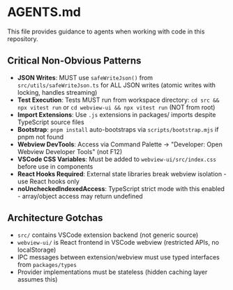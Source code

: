 # AGENTS.md

This file provides guidance to agents when working with code in this repository.

## Critical Non-Obvious Patterns

- **JSON Writes**: MUST use `safeWriteJson()` from `src/utils/safeWriteJson.ts` for ALL JSON writes (atomic writes with locking, handles streaming)
- **Test Execution**: Tests MUST run from workspace directory: `cd src && npx vitest run` or `cd webview-ui && npx vitest run` (NOT from root)
- **Import Extensions**: Use `.js` extensions in packages/ imports despite TypeScript source files
- **Bootstrap**: `pnpm install` auto-bootstraps via `scripts/bootstrap.mjs` if pnpm not found
- **Webview DevTools**: Access via Command Palette → "Developer: Open Webview Developer Tools" (not F12)
- **VSCode CSS Variables**: Must be added to `webview-ui/src/index.css` before use in components
- **React Hooks Required**: External state libraries break webview isolation - use React hooks only
- **noUncheckedIndexedAccess**: TypeScript strict mode with this enabled - array/object access may return undefined

## Architecture Gotchas

- `src/` contains VSCode extension backend (not generic source)
- `webview-ui/` is React frontend in VSCode webview (restricted APIs, no localStorage)
- IPC messages between extension/webview must use typed interfaces from `packages/types`
- Provider implementations must be stateless (hidden caching layer assumes this)
